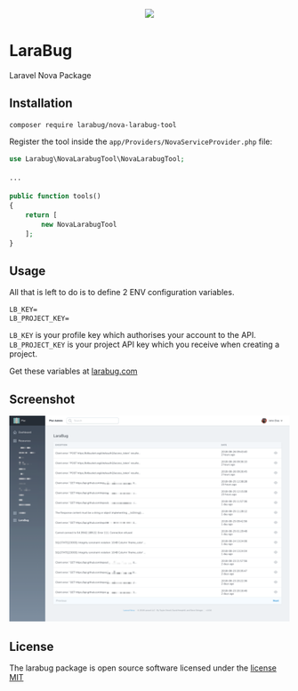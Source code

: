 <p align="center">
    <a href="https://www.larabug.com" target="_blank"><img width="130" src="https://www.larabug.com/images/larabug-logo-small.png"></a>
</p>

# LaraBug

Laravel Nova Package

## Installation 

```
composer require larabug/nova-larabug-tool
```

Register the tool inside the `app/Providers/NovaServiceProvider.php` file:

```php
use Larabug\NovaLarabugTool\NovaLarabugTool;

...

public function tools()
{
    return [
        new NovaLarabugTool
    ];
}
```

## Usage

All that is left to do is to define 2 ENV configuration variables.

```
LB_KEY=
LB_PROJECT_KEY=
```

`LB_KEY` is your profile key which authorises your account to the API.
`LB_PROJECT_KEY` is your project API key which you receive when creating a project.

Get these variables at [larabug.com](https://www.larabug.com)

## Screenshot

![Screenshot Larabug Nova Tool](https://raw.githubusercontent.com/LaraBug/nova-larabug-tool/master/screenshot.png)


## License
The larabug package is open source software licensed under the [license MIT](http://opensource.org/licenses/MIT)
